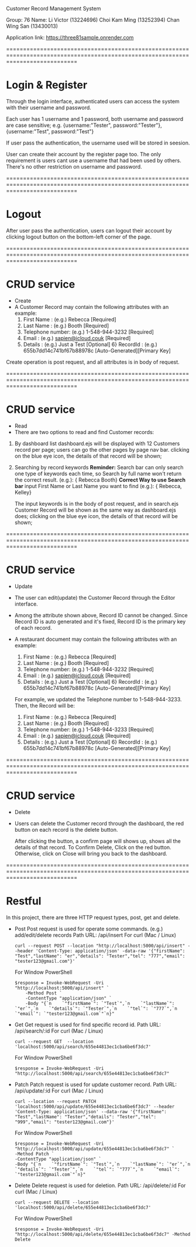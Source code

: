 
Customer Record Management System

Group: 76
Name: 
Li Victor 		(13224696)
Choi Kam Ming	(13252394)
Chan Wing San	(13430013)

Application link: 
https://three81sample.onrender.com

=================================================================================================================================
# Login & Register
Through the login interface, authenticated users can access the system with their username and password.

Each user has 1 username and 1 password, both username and password are case sensitive;
e.g. {username:"Tester", password:"Tester"}, {username:"Test", password:"Test"}

If user pass the authentication, the username used will be stored in seesion.

User can create their account by the register page too.
The only requirement is users cant use a username that had been used by others.
There's no other restriction on username and password.

=================================================================================================================================
# Logout
After user pass the authentication, 
users can logout their account by clicking logout button on the bottom-left corner of the page.

=================================================================================================================================
# CRUD service
- Create
-	A Customer Record may contain the following attributes with an example: 
	1)	First Name		: (e.g.) Rebecca 					[Required]
	2)	Last Name		: (e.g.) Booth 						[Required]
	3)	Telephone number: (e.g.) 1-548-944-3232 			[Required]
	4)	Email			: (e.g.) sapien@icloud.couk 		[Required]
	5)	Details			: (e.g.) Just a Test 				[Optional]
	6}	RecordId		: (e.g.) 655b7dd14c741bf67b88978c	[Auto-Generated][Primary Key]

Create operation is post request, and all attributes is in body of request.

=================================================================================================================================
# CRUD service
- Read
-  There are two options to read and find Customer records:

1) By dashboard list
	dashboard.ejs will be displayed with 12 Customers record per page;
	users can go the other pages by page nav bar.
	clicking on the blue eye icon, the details of that record will be shown;

2) Searching by record keywords
	**Reminder:**
	Search bar can only search one type of keywords each time,
	so Search by full name won't return the correct result.
	(e.g.): { Rebecca Booth}
	**Correct Way to use Search bar**
	input First Name or Last Name you want to find 
	(e.g.): { Rebecca, Kelley}
	
	The input keywords is in the body of post request, 
	and in search.ejs Customer Record will be shown as the same way as dashboard.ejs does;
	clicking on the blue eye icon, the details of that record will be shown;

=================================================================================================================================
# CRUD service
- Update
-	The user can edit(update) the Customer Record through the Editor interface.
-	Among the attribute shown above, Record ID cannot be changed. 
	Since Record ID is auto generated and it's fixed, 
	Record ID is the primary key of each record. 

-	A restaurant document may contain the following attributes with an example: 
	1)	First Name		: (e.g.) Rebecca 					[Required]
	2)	Last Name		: (e.g.) Booth 						[Required]
	3)	Telephone number: (e.g.) 1-548-944-3232 			[Required]
	4)	Email			: (e.g.) sapien@icloud.couk 		[Required]
	5)	Details			: (e.g.) Just a Test 				[Optional]
	6}	RecordId		: (e.g.) 655b7dd14c741bf67b88978c	[Auto-Generated][Primary Key]

	For example, we updated the Telephone number to 1-548-944-3233. Then, the Record will be:
	
	1)	First Name		: (e.g.) Rebecca 					[Required]
	2)	Last Name		: (e.g.) Booth 						[Required]
	3)	Telephone number: (e.g.) 1-548-944-3233 			[Required]
	4)	Email			: (e.g.) sapien@icloud.couk 		[Required]
	5)	Details			: (e.g.) Just a Test 				[Optional]
	6}	RecordId		: (e.g.) 655b7dd14c741bf67b88978c	[Auto-Generated][Primary Key]

=================================================================================================================================
# CRUD service
- Delete
-	Users can delete the Customer record through the dashboard, 
	the red button on each record is the delete button.
	
	After clicking the button, a confirm page will shows up,
	shows all the details of that record.
	To Confirm Delete, Click on the red button.
	Otherwise, click on Close will bring you back to the dashboard.

=================================================================================================================================
# Restful
In this project, there are three HTTP request types, post, get and delete.
- Post 
	Post request is used for operate some commands. (e.g.) add/edit/delete records
	Path URL: /api/insert
	For curl (Mac / Linux)
	```
	curl --request POST --location "http://localhost:5000/api/insert" --header 'Content-Type: application/json' -data-raw '{"firstName": "Test","lastName": "er","details": "Tester","tel": "777","email": "tester123@gmail.com"}'
	```
	For Window PowerShell
	```
	$response = Invoke-WebRequest -Uri "http://localhost:5000/api/insert" `
		-Method Post `
		-ContentType "application/json" `
		-Body "{`n    `"firstName`": `"Test`",`n    `"lastName`": `"er`",`n    `"details`": `"Tester`",`n    `"tel`": `"777`",`n    `"email`": `"tester123@gmail.com`"`n}"
	```

- Get
	Get request is used for find specific record id.
	Path URL: /api/search/:id
	For curl (Mac / Linux)
	```
	curl --request GET  --location 'localhost:5000/api/search/655e44813ec1cba6be6f3dc7'
	```
	For Window PowerShell
	```
	$response = Invoke-WebRequest -Uri "http://localhost:5000/api/search/655e44813ec1cba6be6f3dc7"
	```
	
- Patch
	Patch  request is used for update customer record.
	Path URL: /api/update/:id
	For curl (Mac / Linux)
	```
	curl --location --request PATCH 'localhost:5000/api/update/655e44813ec1cba6be6f3dc7' --header 'Content-Type: application/json' --data-raw '{"firstName": "Test","lastName": "Tester","details": "Tester","tel": "999","email": "tester123@gmail.com"}'
	```
	For Window PowerShell
	```
	$response = Invoke-WebRequest -Uri "http://localhost:5000/api/update/655e44813ec1cba6be6f3dc7" `
    -Method Patch `
    -ContentType "application/json" `
    -Body "{`n    `"firstName`": `"Test`",`n    `"lastName`": `"er`",`n    `"details`": `"Tester`",`n    `"tel`": `"777`",`n    `"email`": `"tester123@gmail.com`"`n}"
	```

- Delete
	Delete request is used for deletion.
	Path URL: /api/delete/:id
	For curl (Mac / Linux)
	```
	curl --request DELETE --location 'localhost:5000/api/delete/655e44813ec1cba6be6f3dc7'
	```
	For Window PowerShell
	```
	$response = Invoke-WebRequest -Uri "http://localhost:5000/api/delete/655e44813ec1cba6be6f3dc7" -Method Delete
	```